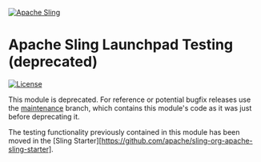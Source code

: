[![Apache Sling](https://sling.apache.org/res/logos/sling.png)](https://sling.apache.org)

# Apache Sling Launchpad Testing (deprecated)

[![License](https://img.shields.io/badge/License-Apache%202.0-blue.svg)](https://www.apache.org/licenses/LICENSE-2.0)

This module is deprecated. For reference or potential bugfix releases use the [maintenance](tree/maintenance) branch, which contains this module's code as it was just before deprecating it.

The testing functionality previously contained in this module has been moved in the [Sling Starter][https://github.com/apache/sling-org-apache-sling-starter].

